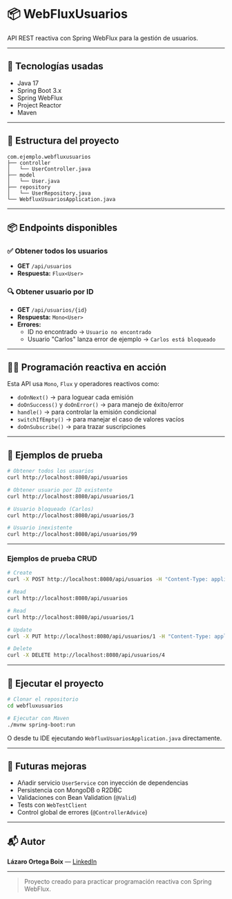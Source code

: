 # 📦 WebFluxUsuarios

API REST reactiva con Spring WebFlux para la gestión de usuarios.

---

## 🚀 Tecnologías usadas

- Java 17
- Spring Boot 3.x
- Spring WebFlux
- Project Reactor
- Maven

---

## 📁 Estructura del proyecto

```
com.ejemplo.webfluxusuarios
├── controller
│   └── UserController.java
├── model
│   └── User.java
├── repository
│   └── UserRepository.java
└── WebfluxUsuariosApplication.java
```

---

## 📦 Endpoints disponibles

### ✅ Obtener todos los usuarios
- **GET** `/api/usuarios`
- **Respuesta:** `Flux<User>`

### 🔍 Obtener usuario por ID
- **GET** `/api/usuarios/{id}`
- **Respuesta:** `Mono<User>`
- **Errores:**
    - ID no encontrado → `Usuario no encontrado`
    - Usuario "Carlos" lanza error de ejemplo → `Carlos está bloqueado`

---

## 👨‍💻 Programación reactiva en acción

Esta API usa `Mono`, `Flux` y operadores reactivos como:

- `doOnNext()` → para loguear cada emisión
- `doOnSuccess()` y `doOnError()` → para manejo de éxito/error
- `handle()` → para controlar la emisión condicional
- `switchIfEmpty()` → para manejar el caso de valores vacíos
- `doOnSubscribe()` → para trazar suscripciones

---

## 🧪 Ejemplos de prueba

```bash
# Obtener todos los usuarios
curl http://localhost:8080/api/usuarios

# Obtener usuario por ID existente
curl http://localhost:8080/api/usuarios/1

# Usuario bloqueado (Carlos)
curl http://localhost:8080/api/usuarios/3

# Usuario inexistente
curl http://localhost:8080/api/usuarios/99
```

---

### Ejemplos de prueba CRUD

```bash
# Create
curl -X POST http://localhost:8080/api/usuarios -H "Content-Type: application/json" -d "{\"id\":\"4\",\"nombre\":\"Ana\",\"email\":\"ana@example.com\"}"

# Read
curl http://localhost:8080/api/usuarios

# Read
curl http://localhost:8080/api/usuarios/1

# Update
curl -X PUT http://localhost:8080/api/usuarios/1 -H "Content-Type: application/json" -d "{\"id\":\"1\",\"nombre\":\"Lázaro Actualizado\",\"email\":\"lazaro.new@example.com\"}"

# Delete
curl -X DELETE http://localhost:8080/api/usuarios/4
```

---

## 🏁 Ejecutar el proyecto

```bash
# Clonar el repositorio
cd webfluxusuarios

# Ejecutar con Maven
./mvnw spring-boot:run
```

O desde tu IDE ejecutando `WebfluxUsuariosApplication.java` directamente.

---

## 🔮 Futuras mejoras

- Añadir servicio `UserService` con inyección de dependencias
- Persistencia con MongoDB o R2DBC
- Validaciones con Bean Validation (`@Valid`)
- Tests con `WebTestClient`
- Control global de errores (`@ControllerAdvice`)

---

## 📬 Autor

**Lázaro Ortega Boix** — [LinkedIn](https://www.linkedin.com/in/lazaro-ortega-boix/)

---

> Proyecto creado para practicar programación reactiva con Spring WebFlux.